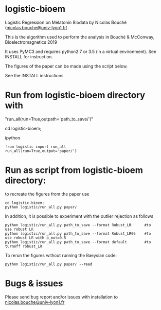 # logistic-bioem
Logistic Regression on Melatonin Biodata by  Nicolas Bouché (nicolas.bouche@univ-lyon1.fr).

This is the algorithm used to perform the analysis in Bouché & McConway, Bioelectromagnetics 2019

It uses PyMC3 and requires python2.7 or 3.5 (in a virtual environment). See INSTALL for instruction.

The figures of the paper can be made using the script below.

See the INSTALL instructions

# Run from logistic-bioem directory with 

"run_all(run=True,outpath='path_to_save/')"

cd logistic-bioem;

ipython
```
from logistic import run_all
run_all(run=True,output='paper/')
```

# Run as script from logistic-bioem directory:

to recreate the figures from the paper use
```
cd logistic-bioem;
python logistic/run_all.py paper/
```

In addition, it is possible to experiment with the outlier rejection as follows
```
python logistic/run_all.py path_to_save --format Robust_LR      #to use robust LR
python logistic/run_all.py path_to_save --format Robust_LR05    #to use robust LR with p_out=0.5
python logistic/run_all.py path_to_save --format default        #to turnoff robust_LR
```
To rerun the figures without running the Baeysian code:
```
python logistic/run_all.py paper/ --read
```

# Bugs & issues

Please send bug report and/or issues with installation to nicolas.bouche@univ-lyon1.fr
